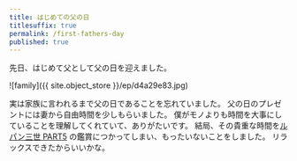 ```yaml
---
title: はじめての父の日
titlesuffix: true
permalink: /first-fathers-day
published: true
---
```


先日、はじめて父として父の日を迎えました。

![family]({{ site.object_store }}/ep/d4a29e83.jpg)

実は家族に言われるまで父の日であることを忘れていました。
父の日のプレゼントには妻から自由時間を少しもらいました。
僕がモノよりも時間を大事にしていることを理解してくれていて、ありがたいです。
結局、その貴重な時間を[ルパン三世 PART5](https://lupin-pt5.com/) の鑑賞につかってしまい、もったいないことをしました。
リラックスできたからいいかな。
